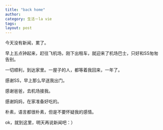 ```yaml
---
title: "back home"
author:
category: 生活－la vie
tags: 
layout: post
---
```

今天没有新闻，累了。

早上五点钟起来，赶往飞机场，刚下出租车，就迎来了机场巴士，只好和SS匆匆告别。

一切顺利，到达家里。一屋子的人，都等着我回来，一年了。

感谢SS，早上那么早送我出门。

感谢爸爸，去机场接我。

感谢妈妈，在家准备好吃的。

朴素，语言都很朴素，但是不要怀疑我的感情。

ok，就到这里，明天再说新闻吧：）

